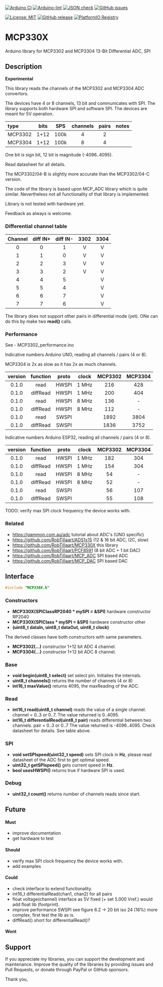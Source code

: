 
[![Arduino CI](https://github.com/RobTillaart/MCP330X/workflows/Arduino%20CI/badge.svg)](https://github.com/marketplace/actions/arduino_ci)
[![Arduino-lint](https://github.com/RobTillaart/MCP330X/actions/workflows/arduino-lint.yml/badge.svg)](https://github.com/RobTillaart/MCP330X/actions/workflows/arduino-lint.yml)
[![JSON check](https://github.com/RobTillaart/MCP330X/actions/workflows/jsoncheck.yml/badge.svg)](https://github.com/RobTillaart/MCP330X/actions/workflows/jsoncheck.yml)
[![GitHub issues](https://img.shields.io/github/issues/RobTillaart/MCP330X.svg)](https://github.com/RobTillaart/MCP330X/issues)

[![License: MIT](https://img.shields.io/badge/license-MIT-green.svg)](https://github.com/RobTillaart/MCP330X/blob/master/LICENSE)
[![GitHub release](https://img.shields.io/github/release/RobTillaart/MCP330X.svg?maxAge=3600)](https://github.com/RobTillaart/MCP330X/releases)
[![PlatformIO Registry](https://badges.registry.platformio.org/packages/robtillaart/library/MCP330X.svg)](https://registry.platformio.org/libraries/robtillaart/MCP330X)


# MCP330X

Arduino library for MCP3302 and MCP3304 13-Bit Differential ADC, SPI


## Description

**Experimental**

This library reads the channels of the MCP3302 and MCP3304 ADC convertors.

The devices have 4 or 8 channels, 13 bit and communicates with SPI.
The library supports both hardware SPI and software SPI.
The devices are meant for 5V operation.


|  type     |  bits  |  SPS   |  channels  |  pairs  |  notes  |
|:----------|:------:|:------:|:----------:|:-------:|:--------|
|  MCP3302  |  1+12  |  100k  |      4     |    2    |
|  MCP3304  |  1+12  |  100k  |      8     |    4    |

One bit is sign bit, 12 bit is magnitude (-4096..4095).

Read datasheet for all details.

The MCP3302/04-B is slightly more accurate than the MCP3302/04-C version.

The code of the library is based upon MCP_ADC library which is quite similar.
Nevertheless not all functionality of that library is implemented.

Library is not tested with hardware yet.

Feedback as always is welcome.


### Differential channel table

| Channel | diff IN+ | diff IN- | 3302 | 3304 |
|:-------:|:--------:|:--------:|:----:|:----:|
|   0     |    0     |    1     |  V   |  V   |
|   1     |    1     |    0     |  V   |  V   |
|   2     |    2     |    3     |  V   |  V   |
|   3     |    3     |    2     |  V   |  V   |
|   4     |    4     |    5     |      |  V   |
|   5     |    5     |    4     |      |  V   |
|   6     |    6     |    7     |      |  V   |
|   7     |    7     |    6     |      |  V   |

The library does not support other pairs in differential mode (yet).
ONe can do this by make two **read()** calls.


### Performance

See - MCP3302_performance.ino


Indicative numbers Arduino UNO, reading all channels / pairs (4 or 8).

MCP3304 is 2x as slow as it has 2x as much channels.


|  version  |  function  |  proto  |  clock  |  MCP3302  |  MCP3304  |
|:---------:|:----------:|:-------:|:-------:|:---------:|:---------:|
|   0.1.0   |  read      |  HWSPI  |  1 MHz  |    216    |     428   |
|   0.1.0   |  diffRead  |  HWSPI  |  1 MHz  |    200    |     404   |
|   0.1.0   |  read      |  HWSPI  |  8 MHz  |    136    |      -    |
|   0.1.0   |  diffRead  |  HWSPI  |  8 MHz  |    112    |      -    |
|   0.1.0   |  read      |  SWSPI  |         |   1892    |    3804   |
|   0.1.0   |  diffRead  |  SWSPI  |         |   1836    |    3752   |


Indicative numbers Arduino ESP32, reading all channels / pairs (4 or 8).


|  version  |  function  |  proto  |  clock  |  MCP3302  |  MCP3304  |
|:---------:|:----------:|:-------:|:-------:|:---------:|:---------:|
|   0.1.0   |  read      |  HWSPI  |  1 MHz  |    182    |    304    |
|   0.1.0   |  diffRead  |  HWSPI  |  1 MHz  |    154    |    304    |
|   0.1.0   |  read      |  HWSPI  |  8 MHz  |     54    |     -     |
|   0.1.0   |  diffRead  |  HWSPI  |  8 MHz  |     52    |     -     |
|   0.1.0   |  read      |  SWSPI  |         |     56    |    107    |
|   0.1.0   |  diffRead  |  SWSPI  |         |     55    |    108    |


TODO: verify max SPI clock frequency the device works with.


### Related

- https://gammon.com.au/adc  tutorial about ADC's (UNO specific)
- https://github.com/RobTillaart/ADS1x15  (12 & 16 bit ADC, I2C, slow)
- https://github.com/RobTillaart/MCP330X  this library
- https://github.com/RobTillaart/PCF8591  (8 bit ADC + 1 bit DAC)
- https://github.com/RobTillaart/MCP_ADC  SPI based ADC
- https://github.com/RobTillaart/MCP_DAC  SPI based DAC


## Interface

```cpp
#include "MCP330X.h"
```

### Constructors

- **MCP330X(SPIClassRP2040 \* mySPI = &SPI)** hardware constructor RP2040
- **MCP330X(SPIClass \* mySPI = &SPI)** hardware constructor other
- **(uint8_t dataIn, uint8_t dataOut, uint8_t clock)**

The derived classes have both constructors with same parameters.
- **MCP3302(...)** constructor 1+12 bit ADC 4 channel.
- **MCP3304(...)** constructor 1+12 bit ADC 8 channel.

### Base

- **void begin(uint8_t select)** set select pin. Initialies the internals.
- **uint8_t channels()** returns the number of channels (4 or 8)
- **int16_t maxValue()** returns 4095, the maxReading of the ADC.

### Read

- **int16_t read(uint8_t channel)** reads the value of a single channel.
channel = 0..3 or 0..7.
The value returned is 0..4095.
- **int16_t differentialRead(uint8_t pair)** reads differential between two channels.
pair = 0..3 or 0..7
The value returned is -4096..4095.
Check datasheet for details. See table above.

### SPI

- **void setSPIspeed(uint32_t speed)** sets SPI clock in **Hz**, please read datasheet
of the ADC first to get optimal speed.
- **uint32_t getSPIspeed()** gets current speed in **Hz**.
- **bool usesHWSPI()** returns true if hardware SPI is used.

### Debug

- **uint32_t count()** returns number of channels reads since start.


## Future

#### Must

- improve documentation
- get hardware to test

#### Should

- verify max SPI clock frequency the device works with.
- add examples

#### Could

- check interface to extend functionality.
- int16_t differentialRead(chan1, chan2) for all pairs
- float voltage(channel) interface as 5V fixed (+ set 5.000 Vref.)
  would add float lib (footprint).
- improve performance SWSPI see figure 6.2 -> 20 bit iso 24 (16%)
  more complex, first test the lib as is.
- diffRead() short for differentialRead()?

#### Wont


## Support

If you appreciate my libraries, you can support the development and maintenance.
Improve the quality of the libraries by providing issues and Pull Requests, or
donate through PayPal or GitHub sponsors.

Thank you,

